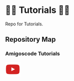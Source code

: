 # 🐱‍💻 Tutorials 🐱‍💻
 Repo for Tutorials.

## Repository Map

### Amigoscode Tutorials
 ![Amigoscode Youtube Channel](https://github.com/joaodrduarte/Tutorials/blob/main/Repo%20Media/youtube.png)

